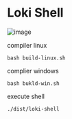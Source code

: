 # Loki Shell

![image](https://github.com/user-attachments/assets/8c7e73ce-ddac-48d3-9ff4-698b80816ffb)

compiler linux

```
bash build-linux.sh
```

complier windows

```
bash bukld-win.sh
```

execute shell
```
./dist/loki-shell
```
